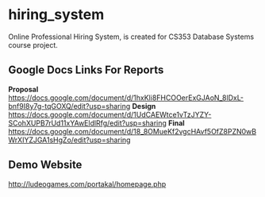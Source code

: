 # hiring_system
Online Professional Hiring System, is created for CS353 Database Systems course project.

## Google Docs Links For Reports
**Proposal**
https://docs.google.com/document/d/1hxKli8FHCOOerExGJAoN_8lDxL-bnf9I8y7g-tqGOXQ/edit?usp=sharing
**Design**
https://docs.google.com/document/d/1UdCAEWtce1vTzJYZY-SCohXUPB7rUd11xYAwEldlRfg/edit?usp=sharing
**Final**
https://docs.google.com/document/d/18_8OMueKf2vgcHAvf5OfZ8PZN0wBWrXIYZJGA1sHgZo/edit?usp=sharing

## Demo Website
http://ludeogames.com/portakal/homepage.php
